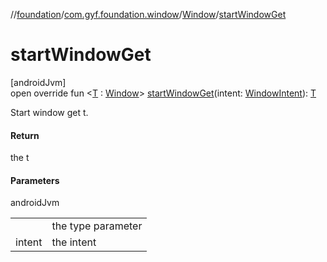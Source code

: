 //[foundation](../../../index.md)/[com.gyf.foundation.window](../index.md)/[Window](index.md)/[startWindowGet](start-window-get.md)

# startWindowGet

[androidJvm]\
open override fun &lt;[T](start-window-get.md) : [Window](index.md)&gt; [startWindowGet](start-window-get.md)(intent: [WindowIntent](../../com.gyf.foundation.window.intent/-window-intent/index.md)): [T](start-window-get.md)

Start window get t.

#### Return

the t </T>

#### Parameters

androidJvm

| | |
|---|---|
|  | <T>    the type parameter |
| intent | the intent |